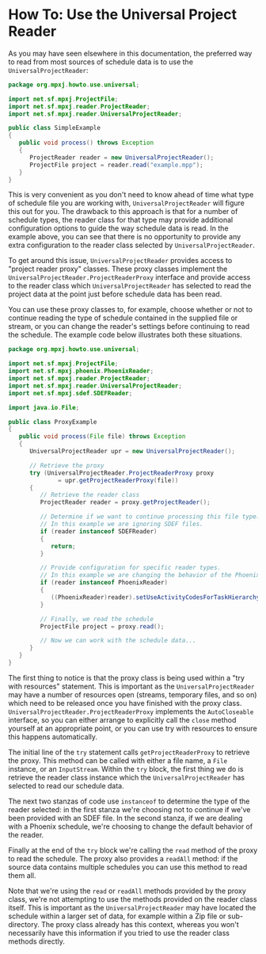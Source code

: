 # How To: Use the Universal Project Reader

As you may have seen elsewhere in this documentation, the preferred way to read
from most sources of schedule data is to use the `UniversalProjectReader`:

```java
package org.mpxj.howto.use.universal;

import net.sf.mpxj.ProjectFile;
import net.sf.mpxj.reader.ProjectReader;
import net.sf.mpxj.reader.UniversalProjectReader;

public class SimpleExample
{
   public void process() throws Exception
   {
      ProjectReader reader = new UniversalProjectReader();
      ProjectFile project = reader.read("example.mpp");
   }
}
```

This is very convenient as you don't need to know ahead of time what type of
schedule file you are working with, `UniversalProjectReader` will figure this
out for you. The drawback to this approach is that for a number of schedule
types, the reader class for that type may provide additional configuration
options to guide the way schedule data is read. In the example above, you can
see that there is no opportunity to provide any extra configuration to the
reader class selected by `UniversalProjectReader`.

To get around this issue, `UniversalProjectReader` provides access to "project
reader proxy" classes. These proxy classes implement the
`UniversalProjectReader.ProjectReaderProxy` interface and provide access to the
reader class which `UniversalProjectReader` has selected to read the project
data at the point just before schedule data has been read.

You can use these proxy classes to, for example, choose whether or not to
continue reading the type of schedule contained in the supplied file or stream,
or you can change the reader's settings before continuing to read the schedule.
The example code below illustrates both these situations.

```java
package org.mpxj.howto.use.universal;

import net.sf.mpxj.ProjectFile;
import net.sf.mpxj.phoenix.PhoenixReader;
import net.sf.mpxj.reader.ProjectReader;
import net.sf.mpxj.reader.UniversalProjectReader;
import net.sf.mpxj.sdef.SDEFReader;

import java.io.File;

public class ProxyExample
{
   public void process(File file) throws Exception
   {
      UniversalProjectReader upr = new UniversalProjectReader();

      // Retrieve the proxy
      try (UniversalProjectReader.ProjectReaderProxy proxy
              = upr.getProjectReaderProxy(file))
      {
         // Retrieve the reader class
         ProjectReader reader = proxy.getProjectReader();

         // Determine if we want to continue processing this file type.
         // In this example we are ignoring SDEF files.
         if (reader instanceof SDEFReader)
         {
            return;
         }

         // Provide configuration for specific reader types.
         // In this example we are changing the behavior of the Phoenix reader.
         if (reader instanceof PhoenixReader)
         {
            ((PhoenixReader)reader).setUseActivityCodesForTaskHierarchy(false);
         }

         // Finally, we read the schedule
         ProjectFile project = proxy.read();

         // Now we can work with the schedule data...
      }
   }
}
```

The first thing to notice is that the proxy class is being used within a "try
with resources" statement. This is important as the `UniversalProjectReader`
may have a number of resources open (streams, temporary files, and so on) which
need to be released once you have finished with the proxy class.
`UniversalProjectReader.ProjectReaderProxy` implements the `AutoCloseable`
interface, so you can either arrange to explicitly call the `close` method
yourself at an appropriate point, or you can use try with resources to ensure
this happens automatically.

The initial line of the `try` statement calls `getProjectReaderProxy` to
retrieve the proxy. This method can be called with either a file name, a `File`
instance, or an `InputStream`. Within the `try` block, the first thing we do is
retrieve the reader class instance which the `UniversalProjectReader` has
selected to read our schedule data.

The next two stanzas of code use `instanceof` to determine the type of the
reader selected: in the first stanza we're choosing not to continue if we've
been provided with an SDEF file. In the second stanza, if we are dealing with a
Phoenix schedule, we're choosing to change the default behavior of the reader.

Finally at the end of the `try` block we're calling the `read` method of the
proxy to read the schedule. The proxy also provides a `readAll` method: if the
source data contains multiple schedules you can use this method to read them
all.

Note that we're using the `read` or `readAll` methods provided by the
proxy class, we're not attempting to use the methods provided on the reader
class itself. This is important as the `UniversalProjectReader` may have
located the schedule within a larger set of data, for example within a Zip file
or sub-directory. The proxy class already has this context, whereas you won't
necessarily have this information if you tried to use the reader class methods
directly. 
